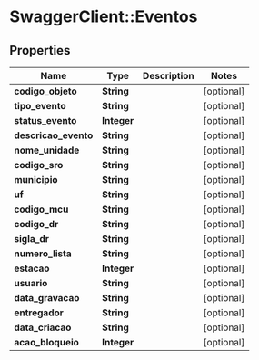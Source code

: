 # SwaggerClient::Eventos

## Properties
Name | Type | Description | Notes
------------ | ------------- | ------------- | -------------
**codigo_objeto** | **String** |  | [optional] 
**tipo_evento** | **String** |  | [optional] 
**status_evento** | **Integer** |  | [optional] 
**descricao_evento** | **String** |  | [optional] 
**nome_unidade** | **String** |  | [optional] 
**codigo_sro** | **String** |  | [optional] 
**municipio** | **String** |  | [optional] 
**uf** | **String** |  | [optional] 
**codigo_mcu** | **String** |  | [optional] 
**codigo_dr** | **String** |  | [optional] 
**sigla_dr** | **String** |  | [optional] 
**numero_lista** | **String** |  | [optional] 
**estacao** | **Integer** |  | [optional] 
**usuario** | **String** |  | [optional] 
**data_gravacao** | **String** |  | [optional] 
**entregador** | **String** |  | [optional] 
**data_criacao** | **String** |  | [optional] 
**acao_bloqueio** | **Integer** |  | [optional] 


